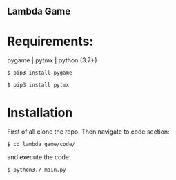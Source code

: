 ## Lambda Game
# Requirements: 
pygame | pytmx | python (3.7+)
```
$ pip3 install pygame
```
```
$ pip3 install pytmx
```
# Installation
First of all clone the repo.
Then navigate to code section:
```
$ cd lambda_game/code/
```
and execute the code:
```
$ python3.7 main.py
```